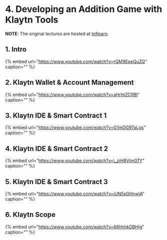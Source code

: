 # 4. Developing an Addition Game with Klaytn Tools

**NOTE**: The original lectures are hosted at [Inflearn](https://www.inflearn.com/course/%ED%81%B4%EB%A0%88%EC%9D%B4%ED%8A%BC).

## 1. Intro <a id="1-intro"></a>

{% embed url="https://www.youtube.com/watch?v=rQM9EpeQuZQ" caption="" %}

## 2. Klaytn Wallet & Account Management <a id="2-klaytn-wallet-account-management"></a>

{% embed url="https://www.youtube.com/watch?v=aHrhtZClfBI" caption="" %}

## 3. Klaytn IDE & Smart Contract 1 <a id="3-klaytn-ide-smart-contract-1"></a>

{% embed url="https://www.youtube.com/watch?v=G1mDG97aLgs" caption="" %}

## 4. Klaytn IDE & Smart Contract 2 <a id="4-klaytn-ide-smart-contract-2"></a>

{% embed url="https://www.youtube.com/watch?v=\_zjH8VIm07Y" caption="" %}

## 5. Klaytn IDE & Smart Contract 3 <a id="5-klaytn-ide-smart-contract-3"></a>

{% embed url="https://www.youtube.com/watch?v=jUN5sGHnwjA" caption="" %}

## 6. Klaytn Scope <a id="6-klaytn-scope"></a>

{% embed url="https://www.youtube.com/watch?v=66hhhkDBHig" caption="" %}

